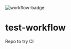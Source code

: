 ![workflow-badge](https://github.com/Taranovskiy/test-workflow/actions/workflows/hello-world.yaml/badge.svg)
# test-workflow
Repo to try CI
